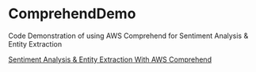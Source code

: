 # ComprehendDemo
Code Demonstration of using AWS Comprehend for Sentiment Analysis &amp; Entity Extraction


[Sentiment Analysis & Entity Extraction With AWS Comprehend](https://rav3sa.medium.com/sentiment-analysis-entity-extraction-with-aws-comprehend-618a7bec60b8)

